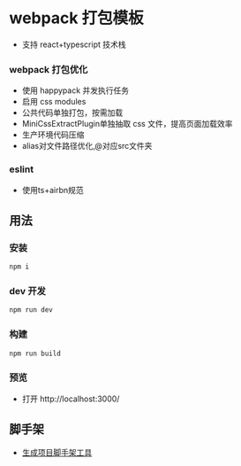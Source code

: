 # webpack 打包模板

- 支持 react+typescript 技术栈

### webpack 打包优化

- 使用 happypack 并发执行任务
- 启用 css modules
- 公共代码单独打包，按需加载
- MiniCssExtractPlugin单独抽取 css 文件，提高页面加载效率
- 生产环境代码压缩
- alias对文件路径优化,@对应src文件夹

### eslint
- 使用ts+airbn规范

## 用法

### 安装

```js
npm i
```

### dev 开发

```js
npm run dev
```

### 构建

```js
npm run build
```

### 预览

- 打开 http://localhost:3000/

## 脚手架

- [生成项目脚手架工具](https://github.com/yklydxtt/mycli)
